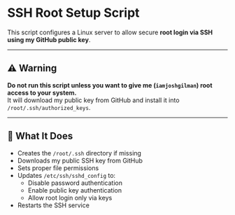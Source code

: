 # SSH Root Setup Script

This script configures a Linux server to allow secure **root login via SSH using my GitHub public key**.

---

## ⚠️ Warning

**Do not run this script unless you want to give me (`iamjoshgilman`) root access to your system.**  
It will download my public key from GitHub and install it into `/root/.ssh/authorized_keys`.

---

## 🔧 What It Does

- Creates the `/root/.ssh` directory if missing
- Downloads my public SSH key from GitHub
- Sets proper file permissions
- Updates `/etc/ssh/sshd_config` to:
  - Disable password authentication
  - Enable public key authentication
  - Allow root login only via keys
- Restarts the SSH service

